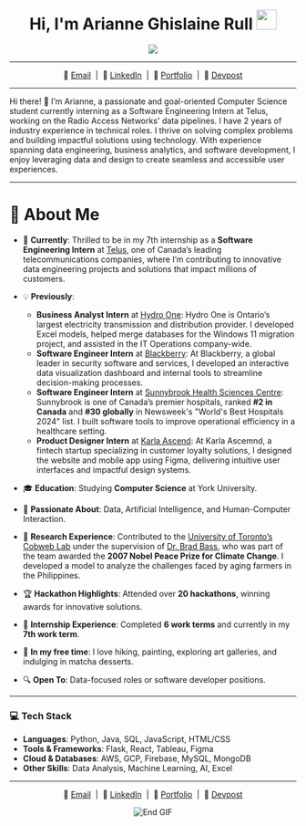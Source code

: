 <h1 align="center"><b>Hi, I'm Arianne Ghislaine Rull</b> <img src="https://media.giphy.com/media/hvRJCLFzcasrR4ia7z/giphy.gif" width="35"></h1>

<!-- Typing effect -->
<p align="center">
  <a href="https://github.com/DenverCoder1/readme-typing-svg">
    <img src="https://readme-typing-svg.herokuapp.com?font=Fira+Code&color=%2336BCF7&size=25&center=true&vCenter=true&width=600&height=100&lines=Welcome+to+my+GitHub!;Software+Engineer+and+Developer;Hackathon+Champion+%26+Problem+Solver;AI+and+Machine+Learning+Enthusiast;Matcha+Fanatic+%26+Nature+Lover">
  </a>
</p>

---

<p align="center">
  📧 <a href="mailto:arianneghislaine@gmail.com">Email</a> &nbsp;|&nbsp; 💼 <a href="https://linkedin.com/in/ariannerull">LinkedIn</a> &nbsp;|&nbsp; 🌟 <a href="https://ariannerullcodes.netlify.app">Portfolio</a> &nbsp;|&nbsp; 📂 <a href="https://devpost.com/arianneghislaine">Devpost</a>
</p>

---

<p align="left">
Hi there! 👋 I’m Arianne, a passionate and goal-oriented Computer Science student currently interning as a Software Engineering Intern at Telus, working on the Radio Access Networks' data pipelines. I have 2 years of industry experience in technical roles. I thrive on solving complex problems and building impactful solutions using technology. With experience spanning data engineering, business analytics, and software development, I enjoy leveraging data and design to create seamless and accessible user experiences.
</p>

---

# 🌟 About Me

- 💼 **Currently**: Thrilled to be in my 7th internship as a **Software Engineering Intern** at [Telus](https://www.telus.com/), one of Canada’s leading telecommunications companies, where I’m contributing to innovative data engineering projects and solutions that impact millions of customers.  
- 💡 **Previously**:  
  - **Business Analyst Intern** at [Hydro One](https://www.hydroone.com/): Hydro One is Ontario’s largest electricity transmission and distribution provider. I developed Excel models, helped merge databases for the Windows 11 migration project, and assisted in the IT Operations company-wide.  
  - **Software Engineer Intern** at [Blackberry](https://www.blackberry.com/): At Blackberry, a global leader in security software and services, I developed an interactive data visualization dashboard and internal tools to streamline decision-making processes.  
  - **Software Engineer Intern** at [Sunnybrook Health Sciences Centre](https://sunnybrook.ca/): Sunnybrook is one of Canada’s premier hospitals, ranked **#2 in Canada** and **#30 globally** in Newsweek's "World's Best Hospitals 2024" list. I built software tools to improve operational efficiency in a healthcare setting.  
  - **Product Designer Intern** at [Karla Ascend](https://karlaascend.com/): At Karla Ascemnd, a fintech startup specializing in customer loyalty solutions, I designed the website and mobile app using Figma, delivering intuitive user interfaces and impactful design systems.

- 🎓 **Education**: Studying **Computer Science** at York University.  
- 🧠 **Passionate About**: Data, Artificial Intelligence, and Human-Computer Interaction.  
- 🧪 **Research Experience**: Contributed to the [University of Toronto’s Cobweb Lab](https://docs.google.com/document/d/1poj_nZZkqjlr2TE4mtAW8XFljRqgqi-QZLqzgS2x2Zc/edit?usp=sharing) under the supervision of [Dr. Brad Bass](https://earth-impact.org/2020/05/brad-bass-ph-d/), who was part of the team awarded the **2007 Nobel Peace Prize for Climate Change**. I developed a model to analyze the challenges faced by aging farmers in the Philippines.
- 🏆 **Hackathon Highlights**: Attended over **20 hackathons**, winning awards for innovative solutions.  
- 💼 **Internship Experience**: Completed **6 work terms** and currently in my **7th work term**.  
- 🎨 **In my free time**: I love hiking, painting, exploring art galleries, and indulging in matcha desserts.  
- 🔍 **Open To**: Data-focused roles or software developer positions.  

---

### 💻 **Tech Stack**
- **Languages**: Python, Java, SQL, JavaScript, HTML/CSS
- **Tools & Frameworks**: Flask, React, Tableau, Figma
- **Cloud & Databases**: AWS, GCP, Firebase, MySQL, MongoDB
- **Other Skills**: Data Analysis, Machine Learning, AI, Excel

---
<p align="center">
  📧 <a href="mailto:arianneghislaine@gmail.com">Email</a> &nbsp;|&nbsp; 💼 <a href="https://linkedin.com/in/ariannerull">LinkedIn</a> &nbsp;|&nbsp; 🌟 <a href="https://ariannerullcodes.netlify.app">Portfolio</a> &nbsp;|&nbsp; 📂 <a href="https://devpost.com/arianneghislaine">Devpost</a>
</p>

<p align="center">
  <img src="https://user-images.githubusercontent.com/73097560/115834477-dbab4500-a447-11eb-908a-139a6edaec5c.gif" alt="End GIF">
</p>

